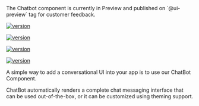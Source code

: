 <amplify-callout warning>
The Chatbot component is currently in Preview and published on `@ui-preview` tag for customer feedback.
</amplify-callout>

<docs-filter framework="react">

[![version](https://img.shields.io/npm/v/@aws-amplify/ui-react/ui-preview.svg)](https://www.npmjs.com/package/@aws-amplify/ui-react)

</docs-filter>

<docs-filter framework="angular">

[![version](https://img.shields.io/npm/v/@aws-amplify/ui-angular/ui-preview.svg)](https://www.npmjs.com/package/@aws-amplify/ui-angular)

</docs-filter>

<docs-filter framework="vue">

[![version](https://img.shields.io/npm/v/@aws-amplify/ui-vue/ui-preview.svg)](https://www.npmjs.com/package/@aws-amplify/ui-vue)

</docs-filter>

<docs-filter framework="ionic">

[![version](https://img.shields.io/npm/v/@aws-amplify/ui-angular/ui-preview.svg)](https://www.npmjs.com/package/@aws-amplify/ui-angular)

</docs-filter>

A simple way to add a conversational UI into your app is to use our ChatBot Component.

ChatBot automatically renders a complete chat messaging interface that can be used out-of-the-box, or it can be customized using theming support.

<inline-fragment src=~/ui/interactions/fragments/web/chatbot/installation.md></inline-fragment>

<inline-fragment src="~/ui/interactions/fragments/web/chatbot/usage.md"></inline-fragment>

<inline-fragment src="~/ui/interactions/fragments/web/chatbot/customization.md"></inline-fragment>

<inline-fragment src="~/ui/interactions/fragments/web/chatbot/migration.md">
